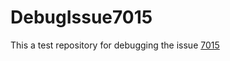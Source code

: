 # DebugIssue7015

This a test repository for debugging the issue [7015](https://github.com/astropy/astropy/issues/7015)

